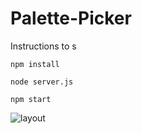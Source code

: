 # Palette-Picker

Instructions to s

```npm install```

```node server.js```

```npm start```

![layout](https://github.com/TwirlingGoddess/Palette-Picker/blob/master/Screen%20Shot%202018-10-01%20at%205.45.22%20PM.png)
